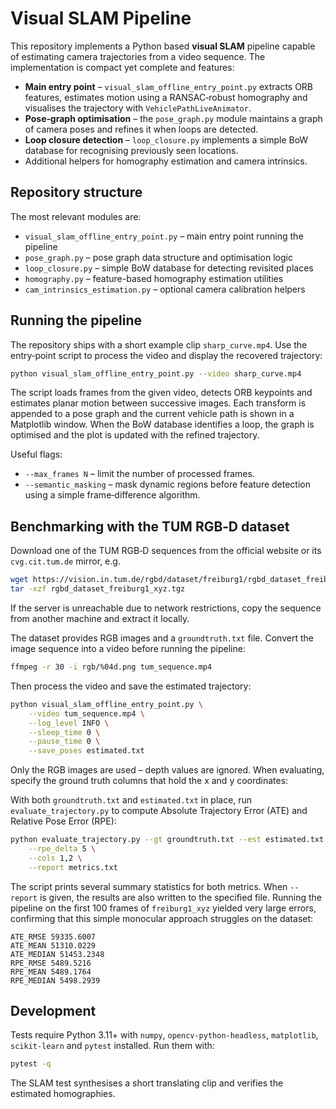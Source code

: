 # Visual SLAM Pipeline

This repository implements a Python based **visual SLAM** pipeline capable of
estimating camera trajectories from a video sequence. The implementation is
compact yet complete and features:

* **Main entry point** – `visual_slam_offline_entry_point.py` extracts ORB
  features, estimates motion using a RANSAC‑robust homography and visualises
  the trajectory with `VehiclePathLiveAnimator`.
* **Pose‑graph optimisation** – the `pose_graph.py` module maintains a graph of
  camera poses and refines it when loops are detected.
* **Loop closure detection** – `loop_closure.py` implements a simple BoW
  database for recognising previously seen locations.
* Additional helpers for homography estimation and camera intrinsics.

## Repository structure

The most relevant modules are:

* `visual_slam_offline_entry_point.py` – main entry point running the pipeline
* `pose_graph.py` – pose graph data structure and optimisation logic
* `loop_closure.py` – simple BoW database for detecting revisited places
* `homography.py` – feature-based homography estimation utilities
* `cam_intrinsics_estimation.py` – optional camera calibration helpers

## Running the pipeline

The repository ships with a short example clip `sharp_curve.mp4`.  Use the
entry‑point script to process the video and display the recovered trajectory:

```bash
python visual_slam_offline_entry_point.py --video sharp_curve.mp4
```

The script loads frames from the given video, detects ORB keypoints and
estimates planar motion between successive images.  Each transform is appended
to a pose graph and the current vehicle path is shown in a Matplotlib window.
When the BoW database identifies a loop, the graph is optimised and the plot is
updated with the refined trajectory.

Useful flags:

* `--max_frames N` – limit the number of processed frames.
* `--semantic_masking` – mask dynamic regions before feature detection using a
  simple frame‑difference algorithm.

## Benchmarking with the TUM RGB‑D dataset

Download one of the TUM RGB‑D sequences from the official website or its
`cvg.cit.tum.de` mirror, e.g.

```bash
wget https://vision.in.tum.de/rgbd/dataset/freiburg1/rgbd_dataset_freiburg1_xyz.tgz
tar -xzf rgbd_dataset_freiburg1_xyz.tgz
```

If the server is unreachable due to network restrictions, copy the sequence from
another machine and extract it locally.

The dataset provides RGB images and a `groundtruth.txt` file. Convert the image
sequence into a video before running the pipeline:

```bash
ffmpeg -r 30 -i rgb/%04d.png tum_sequence.mp4
```

Then process the video and save the estimated trajectory:

```bash
python visual_slam_offline_entry_point.py \
    --video tum_sequence.mp4 \
    --log_level INFO \
    --sleep_time 0 \
    --pause_time 0 \
    --save_poses estimated.txt
```

Only the RGB images are used – depth values are ignored.  When evaluating,
specify the ground truth columns that hold the x and y coordinates:

With both `groundtruth.txt` and `estimated.txt` in place, run
`evaluate_trajectory.py` to compute Absolute Trajectory Error (ATE) and Relative
Pose Error (RPE):

```bash
python evaluate_trajectory.py --gt groundtruth.txt --est estimated.txt \
    --rpe_delta 5 \
    --cols 1,2 \
    --report metrics.txt
```
The script prints several summary statistics for both metrics. When `--report`
is given, the results are also written to the specified file. Running the
pipeline on the first 100 frames of `freiburg1_xyz` yielded very large errors,
confirming that this simple monocular approach struggles on the dataset:

```text
ATE_RMSE 59335.6007
ATE_MEAN 51310.0229
ATE_MEDIAN 51453.2348
RPE_RMSE 5489.5216
RPE_MEAN 5489.1764
RPE_MEDIAN 5498.2939
```

## Development

Tests require Python 3.11+ with `numpy`, `opencv‑python‑headless`,
`matplotlib`, `scikit‑learn` and `pytest` installed.  Run them with:

```bash
pytest -q
```

The SLAM test synthesises a short translating clip and verifies the estimated
homographies.


